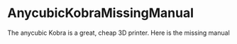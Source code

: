 # AnycubicKobraMissingManual
The anycubic Kobra is a great, cheap 3D printer. Here is the missing manual
